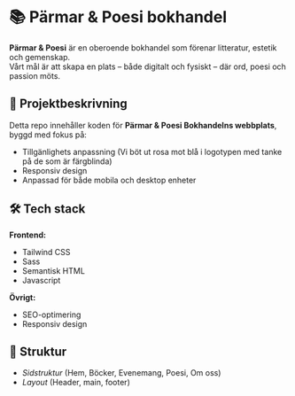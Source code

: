 # 📚 Pärmar & Poesi bokhandel

**Pärmar & Poesi** är en oberoende bokhandel som förenar litteratur, estetik och gemenskap.  
Vårt mål är att skapa en plats – både digitalt och fysiskt – där ord, poesi och passion möts.

## 🌸 Projektbeskrivning
Detta repo innehåller koden för **Pärmar & Poesi Bokhandelns webbplats**, byggd med fokus på:
- Tillgänlighets anpassning (Vi böt ut rosa mot blå i logotypen med tanke på de som är färgblinda)
- Responsiv design
- Anpassad för både mobila och desktop enheter

## 🛠️ Tech stack

**Frontend:**
- Tailwind CSS
- Sass
- Semantisk HTML
- Javascript

**Övrigt:**
- SEO-optimering
- Responsiv design

## 🧭 Struktur
- *Sidstruktur* (Hem, Böcker, Evenemang, Poesi, Om oss)
- *Layout* (Header, main, footer)

